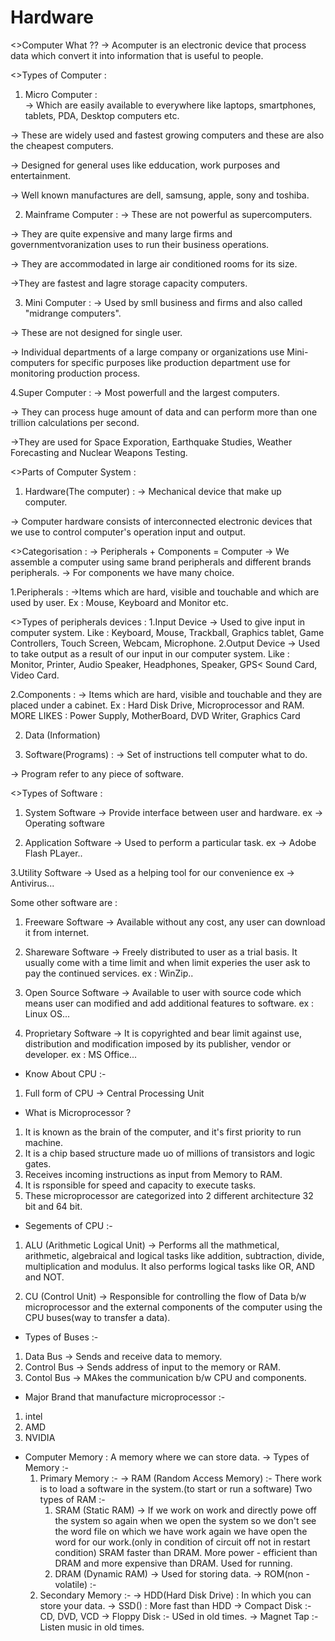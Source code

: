 # Hardware

<>Computer What ??
-> Acomputer is an electronic device that process data which convert it into information that is useful to people.

<>Types of Computer : 
1. Micro Computer :  
-> Which are easily available to everywhere like laptops, smartphones, tablets, PDA, Desktop computers etc.

-> These are widely used and fastest growing computers and these are also the cheapest computers.

-> Designed for general uses like edducation, work purposes and entertainment.

-> Well known manufactures are dell, samsung, apple, sony and toshiba.

2. Mainframe Computer : 
-> These are not powerful as supercomputers.

-> They are quite expensive and many large firms and governmentvoranization uses to run their business operations.

-> They are accommodated in large air conditioned rooms for its size.

->They are fastest and lagre storage capacity computers.

3. Mini Computer : 
-> Used by smll business and firms and also called "midrange computers".

-> These are not designed for single user.

-> Individual departments of a large company or organizations use Mini-computers for specific purposes like production department use for monitoring production process.

4.Super Computer : 
-> Most powerfull and the largest computers.

-> They can process huge amount of data and can perform more than one trillion calculations per second.

->They are used for Space Exporation, Earthquake Studies, Weather Forecasting and Nuclear Weapons Testing.

<>Parts of Computer System : 
1. Hardware(The computer) :
-> Mechanical device that make up computer.

-> Computer hardware consists of interconnected electronic devices that we use to control computer's operation input and output.

<>Categorisation : 
-> Peripherals + Components = Computer
-> We assemble a computer using same brand peripherals and different brands peripherals.
-> For components we have many choice.

1.Peripherals : 
->Items which are hard, visible and touchable and which are used by user.
Ex : Mouse, Keyboard and  Monitor etc.

<>Types of peripherals devices : 
1.Input Device -> Used to give input in computer system.
Like : Keyboard, Mouse, Trackball, Graphics tablet, Game Controllers, Touch Screen, Webcam, Microphone.
2.Output Device -> Used to take output as a result of our input in our computer system.
Like : Monitor, Printer, Audio Speaker, Headphones, Speaker, GPS< Sound Card, Video Card.

2.Components : 
-> Items which are hard, visible and touchable and they are placed under a cabinet.
Ex : Hard Disk Drive, Microprocessor and RAM.
MORE LIKES : Power Supply, MotherBoard, DVD Writer, Graphics Card

2. Data (Information)

3. Software(Programs) : 
-> Set of instructions tell computer what to do.

-> Program refer to any piece of software. 

<>Types of Software : 
1. System Software -> Provide interface between user and hardware. 
ex -> Operating software

2. Application Software -> Used to perform a particular task.
ex -> Adobe Flash PLayer..

3.Utility Software -> Used as a helping tool for our convenience 
ex -> Antivirus...

Some other software are : 
1. Freeware Software -> Available without any cost, any user can download it from internet.

2. Shareware Software -> Freely distributed to user as a trial basis. It usually come with a time limit and when limit experies the user ask to pay the continued services. 
ex : WinZip..

3. Open Source Software -> Available to user with source code which means user can modified and add additional features to software.
ex : Linux OS...


4. Proprietary Software -> It is copyrighted and bear limit against use, distribution and modification imposed by its publisher, vendor or developer.
ex : MS Office...

* Know About CPU :-
1. Full form of CPU -> Central Processing Unit

* What is Microprocessor ?  
1. It is known as the brain of the computer, and it's first priority to run machine.
2. It is a chip based structure made uo of millions of transistors and logic gates.
3. Receives incoming instructions as input from Memory to RAM.
4. It is rsponsible for speed and capacity to execute tasks.
5. These microprocessor are categorized into 2 different architecture 32 bit and 64 bit.

* Segements of CPU :-
1. ALU (Arithmetic Logical Unit) -> Performs all the mathmetical, arithmetic, algebraical and logical tasks like addition, subtraction, divide, multiplication and modulus. It also performs logical tasks like OR, AND and NOT.

2. CU (Control Unit) -> Responsible for controlling the flow of Data b/w microprocessor and the external components of the computer using the CPU buses(way to transfer a data).

* Types of Buses :-
1. Data Bus -> Sends and receive data to memory.
2. Control Bus -> Sends address of input to the memory or RAM.
3. Contol Bus -> MAkes the communication b/w CPU and components.

* Major Brand that manufacture microprocessor :-
1. intel
2. AMD
3. NVIDIA

* Computer Memory : A memory where we can store data.
-> Types of Memory :-
  1. Primary Memory :-
     -> RAM (Random Access Memory) :- There work is to load a software in the system.(to start or run a software)
       Two types of RAM :-
     1. SRAM (Static RAM) -> If we work on work and directly powe off the system so again when we open the system so we don't see the word file on which we have work again we have open                               the word for our work.(only in condition of circuit off not in restart condition)
                             SRAM faster than DRAM.
                             More power - efficient than DRAM and more expensive than DRAM.
                             Used for running.
     3. DRAM (Dynamic RAM) ->  Used for storing data.
     -> ROM(non - volatile) :- 
  3. Secondary Memory :-
     -> HDD(Hard Disk Drive) : In which you can store your data.
     -> SSD() : More fast than HDD
     -> Compact Disk :- CD, DVD, VCD
     -> Floppy Disk :- USed in old times.
     -> Magnet Tap :- Listen music in old times.

